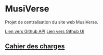 # MusiVerse

Projet de centralisation du site web MusiVerse.

[Lien vers Github API](https://github.com/ComePicard/musi-verse-api)
[Lien vers Github UI](https://github.com/ComePicard/musi-verse-ui)

## [Cahier des charges](./cahier_des_charges/cahier_des_charges.md)